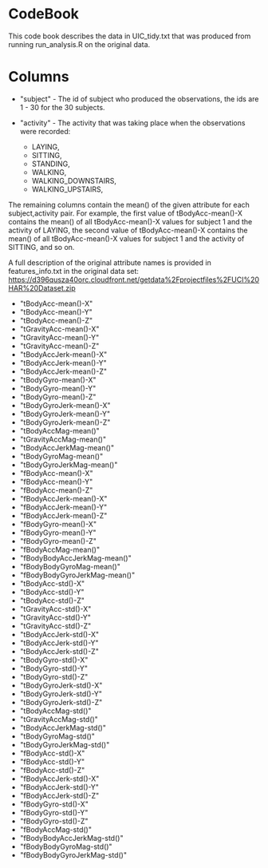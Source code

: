 # CodeBook
This code book describes the data in UIC_tidy.txt that was produced from running run_analysis.R on the original data.

# Columns

* "subject" - The id of subject who produced the observations, the ids are 1 - 30 for the 30 subjects.

* "activity" - The activity that was taking place when the observations were recorded:
    
    * LAYING,
    * SITTING,
    * STANDING,
    * WALKING,
    * WALKING_DOWNSTAIRS,
    * WALKING_UPSTAIRS,

The remaining columns contain the mean() of the given attribute for each subject,activity pair. For example, the first value of tBodyAcc-mean()-X contains the mean() of all tBodyAcc-mean()-X values for subject 1 and the activity of LAYING, the second value of tBodyAcc-mean()-X contains the mean() of all tBodyAcc-mean()-X values for subject 1 and the activity of SITTING, and so on.

A full description of the original attribute names is provided in features_info.txt in the original data set:
https://d396qusza40orc.cloudfront.net/getdata%2Fprojectfiles%2FUCI%20HAR%20Dataset.zip 

* "tBodyAcc-mean()-X" 
* "tBodyAcc-mean()-Y" 
* "tBodyAcc-mean()-Z" 
* "tGravityAcc-mean()-X" 
* "tGravityAcc-mean()-Y" 
* "tGravityAcc-mean()-Z" 
* "tBodyAccJerk-mean()-X" 
* "tBodyAccJerk-mean()-Y" 
* "tBodyAccJerk-mean()-Z" 
* "tBodyGyro-mean()-X" 
* "tBodyGyro-mean()-Y" 
* "tBodyGyro-mean()-Z" 
* "tBodyGyroJerk-mean()-X" 
* "tBodyGyroJerk-mean()-Y" 
* "tBodyGyroJerk-mean()-Z" 
* "tBodyAccMag-mean()" 
* "tGravityAccMag-mean()" 
* "tBodyAccJerkMag-mean()" 
* "tBodyGyroMag-mean()" 
* "tBodyGyroJerkMag-mean()" 
* "fBodyAcc-mean()-X" 
* "fBodyAcc-mean()-Y" 
* "fBodyAcc-mean()-Z" 
* "fBodyAccJerk-mean()-X" 
* "fBodyAccJerk-mean()-Y" 
* "fBodyAccJerk-mean()-Z" 
* "fBodyGyro-mean()-X" 
* "fBodyGyro-mean()-Y" 
* "fBodyGyro-mean()-Z" 
* "fBodyAccMag-mean()" 
* "fBodyBodyAccJerkMag-mean()" 
* "fBodyBodyGyroMag-mean()" 
* "fBodyBodyGyroJerkMag-mean()" 
* "tBodyAcc-std()-X" 
* "tBodyAcc-std()-Y" 
* "tBodyAcc-std()-Z" 
* "tGravityAcc-std()-X" 
* "tGravityAcc-std()-Y" 
* "tGravityAcc-std()-Z" 
* "tBodyAccJerk-std()-X" 
* "tBodyAccJerk-std()-Y" 
* "tBodyAccJerk-std()-Z" 
* "tBodyGyro-std()-X" 
* "tBodyGyro-std()-Y" 
* "tBodyGyro-std()-Z" 
* "tBodyGyroJerk-std()-X" 
* "tBodyGyroJerk-std()-Y" 
* "tBodyGyroJerk-std()-Z" 
* "tBodyAccMag-std()" 
* "tGravityAccMag-std()" 
* "tBodyAccJerkMag-std()" 
* "tBodyGyroMag-std()" 
* "tBodyGyroJerkMag-std()" 
* "fBodyAcc-std()-X" 
* "fBodyAcc-std()-Y" 
* "fBodyAcc-std()-Z" 
* "fBodyAccJerk-std()-X" 
* "fBodyAccJerk-std()-Y" 
* "fBodyAccJerk-std()-Z" 
* "fBodyGyro-std()-X" 
* "fBodyGyro-std()-Y" 
* "fBodyGyro-std()-Z" 
* "fBodyAccMag-std()" 
* "fBodyBodyAccJerkMag-std()" 
* "fBodyBodyGyroMag-std()" 
* "fBodyBodyGyroJerkMag-std()"
